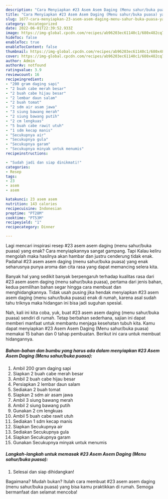 ```yaml
---
description: "Cara Menyiapkan #23 Asem Asem Daging (Menu sahur/buka puasa) yang Lezat Sekali"
title: "Cara Menyiapkan #23 Asem Asem Daging (Menu sahur/buka puasa) yang Lezat Sekali"
slug: 1677-cara-menyiapkan-23-asem-asem-daging-menu-sahur-buka-puasa-yang-lezat-sekali
category: Uncategorized
date: 2022-06-01T22:39:52.933Z
image: https://img-global.cpcdn.com/recipes/ab96203ec61140c1/680x482cq70/23-asem-asem-daging-menu-sahurbuka-puasa-foto-resep-utama.jpg
hideToc: false
enableToc: true
enableTocContent: false
thumbnail: https://img-global.cpcdn.com/recipes/ab96203ec61140c1/680x482cq70/23-asem-asem-daging-menu-sahurbuka-puasa-foto-resep-utama.jpg
cover: https://img-global.cpcdn.com/recipes/ab96203ec61140c1/680x482cq70/23-asem-asem-daging-menu-sahurbuka-puasa-foto-resep-utama.jpg
author: Admin
authorAv: notfound
ratingvalue: 3.9
reviewcount: 16
recipeingredient:
- "200 gram daging sapi"
- "2 buah cabe merah besar"
- "2 buah cabe hijau besar"
- "2 lembar daun salam"
- "2 buah tomat"
- "2 sdm air asam jawa"
- "3 siung bawang merah"
- "2 siung bawang putih"
- "2 cm lengkuas"
- "5 buah cabe rawit utuh"
- "1 sdm kecap manis"
- "Secukupnya air"
- "Secukupnya gula"
- "Secukupnya garam"
- "Secukupnya minyak untuk menumis"
recipeinstructions:

- "Sudah jadi dan siap dinikmati!"
categories:
- Resep
tags:
- 23
- asem
- asem

katakunci: 23 asem asem 
nutrition: 143 calories
recipecuisine: Indonesian
preptime: "PT28M"
cooktime: "PT53M"
recipeyield: "1"
recipecategory: Dinner

---
```



Lagi mencari inspirasi resep #23 asem asem daging (menu sahur/buka puasa) yang enak? Cara menyiapkannya sangat gampang. Tapi Kalau keliru mengolah maka hasilnya akan hambar dan justru cenderung tidak enak. Padahal #23 asem asem daging (menu sahur/buka puasa) yang enak seharusnya punya aroma dan cita rasa yang dapat memancing selera kita.




Banyak hal yang sedikit banyak berpengaruh terhadap kualitas rasa dari #23 asem asem daging (menu sahur/buka puasa), pertama dari jenis bahan, kedua pemilihan bahan segar hingga cara membuat dan menghidangkannya. Tidak usah pusing jika hendak menyiapkan #23 asem asem daging (menu sahur/buka puasa) enak di rumah, karena asal sudah tahu triknya maka hidangan ini bisa jadi suguhan spesial.


Nah, kali ini kita coba, yuk, buat #23 asem asem daging (menu sahur/buka puasa) sendiri di rumah. Tetap berbahan sederhana, sajian ini dapat memberi manfaat untuk membantu menjaga kesehatan tubuh kita. Kamu dapat menyiapkan #23 Asem Asem Daging (Menu sahur/buka puasa) memakai 15 bahan dan 0 tahap pembuatan. Berikut ini cara untuk membuat hidangannya.

<!--inarticleads1-->

##### Bahan-bahan dan bumbu yang harus ada dalam menyiapkan #23 Asem Asem Daging (Menu sahur/buka puasa):

1. Ambil 200 gram daging sapi
1. Siapkan 2 buah cabe merah besar
1. Ambil 2 buah cabe hijau besar
1. Persiapkan 2 lembar daun salam
1. Sediakan 2 buah tomat
1. Siapkan 2 sdm air asam jawa
1. Ambil 3 siung bawang merah
1. Ambil 2 siung bawang putih
1. Gunakan 2 cm lengkuas
1. Ambil 5 buah cabe rawit utuh
1. Sediakan 1 sdm kecap manis
1. Siapkan Secukupnya air
1. Sediakan Secukupnya gula
1. Siapkan Secukupnya garam
1. Gunakan Secukupnya minyak untuk menumis




<!--inarticleads2-->

##### Langkah-langkah untuk memasak #23 Asem Asem Daging (Menu sahur/buka puasa):


1. Selesai dan siap dihidangkan!



Bagaimana? Mudah bukan? Itulah cara membuat #23 asem asem daging (menu sahur/buka puasa) yang bisa kamu praktikkan di rumah. Semoga bermanfaat dan selamat mencoba!
